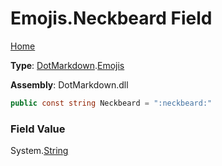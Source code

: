 # Emojis\.Neckbeard Field

[Home](../../../README.md)

**Type**: [DotMarkdown](../../README.md)\.[Emojis](../README.md)

**Assembly**: DotMarkdown\.dll

```csharp
public const string Neckbeard = ":neckbeard:"
```

### Field Value

System\.[String](https://docs.microsoft.com/en-us/dotnet/api/system.string)